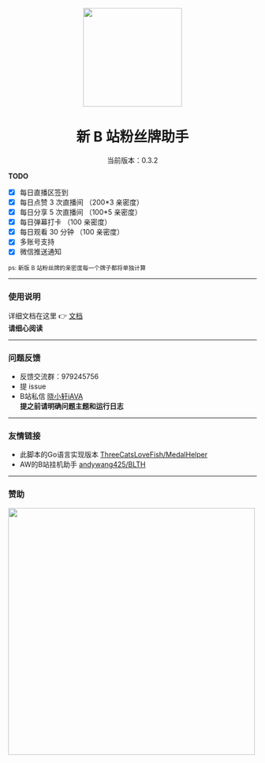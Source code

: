 <p align="center">
  <img src="https://s1.ax1x.com/2022/05/24/XPx1tx.png" width="200" height="200" alt="">
</p>
<div align="center">
<h1> 新 B 站粉丝牌助手
</h1>

<p>当前版本：0.3.2</p>

 </div>

**TODO**

-   [x] 每日直播区签到
-   [x] 每日点赞 3 次直播间 （200\*3 亲密度）
-   [x] 每日分享 5 次直播间 （100\*5 亲密度）
-   [x] 每日弹幕打卡 （100 亲密度）
-   [x] 每日观看 30 分钟 （100 亲密度）
-   [x] 多账号支持
-   [x] 微信推送通知

<small>ps: 新版 B 站粉丝牌的亲密度每一个牌子都将单独计算  </small>

---

### 使用说明  

详细文档在这里 👉 [文档](https://xiaomiku01.github.io/fansMedalHelperVersion/)  
**请细心阅读**

---

### 问题反馈  
- 反馈交流群：979245756
- 提 issue  
- B站私信 [晓小轩iAVA](https://space.bilibili.com/1772442517)  
**提之前请明确问题主题和运行日志**  

---  
### 友情链接  
- 此脚本的Go语言实现版本 [ThreeCatsLoveFish/MedalHelper](https://github.com/ThreeCatsLoveFish/MedalHelper)
- AW的B站挂机助手 [andywang425/BLTH](https://github.com/andywang425/BLTH)

---  
### 赞助
<img src="http://i0.hdslb.com/bfs/album/c267037c9513b8e44bc6ec95dbf772ff0439dce6.jpg" width="500" />
